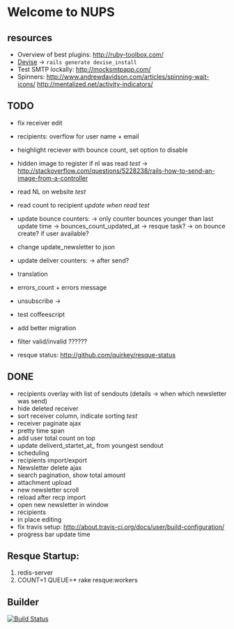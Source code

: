 # Welcome to NUPS

## resources

  * Overview of best plugins: http://ruby-toolbox.com/
  * [Devise](http://github.com/plataformatec/devise) -> `rails generate devise_install`
  * Test SMTP lockally: http://mocksmtpapp.com/
  * Spinners:
      http://www.andrewdavidson.com/articles/spinning-wait-icons/
      http://mentalized.net/activity-indicators/

## TODO
  * fix receiver edit

  * recipients: overflow for user name + email
  * heighlight reciever with bounce count, set option to disable

  * hidden image to register if nl was read *test*
   -> http://stackoverflow.com/questions/5228238/rails-how-to-send-an-image-from-a-controller
  * read NL on website *test*

  * read count to recipient *update when read* *test*

  * update bounce counters:
     -> only counter bounces younger than last update time -> bounces_count_updated_at
     -> resque task?
     -> on bounce create? if user available?
  * change update_newsletter to json
  * update deliver counters:
    -> after send?
  * translation
  * errors_count + errors message
  * unsubscribe ->

  * test coffeescript
  * add better migration
  * filter valid/invalid ??????
  * resque status: http://github.com/quirkey/resque-status

## DONE
  * recipients overlay with list of sendouts (details -> when which newsletter was send)
  * hide deleted receiver
  * sort receiver column, indicate sorting *test*
  * receiver paginate ajax
  * pretty time span
  * add user total count on top
  * update deliverd_startet_at_ from youngest sendout
  * scheduling
  * recipients import/export
  * Newsletter delete ajax
  * search pagination, show total amount
  * attachment upload
  * new newsletter scroll
  * reload after recp import
  * open new newsletter in window
  * recipients
  * in place editing
  * fix travis setup: http://about.travis-ci.org/docs/user/build-configuration/
  * progress bar update time

## Resque Startup:

  1. redis-server
  2. COUNT=1 QUEUE=* rake resque:workers

## Builder
[![Build Status](https://secure.travis-ci.org/rngtng/nups.png)](http://travis-ci.org/rngtng/nups)
